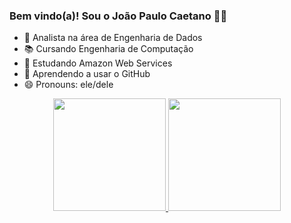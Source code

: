 ### Bem vindo(a)! Sou o João Paulo Caetano 🙏🏾

- 🔭 Analista na área de Engenharia de Dados
- 📚 Cursando Engenharia de Computação
- 🌱 Estudando Amazon Web Services
- 🤔 Aprendendo a usar o GitHub
- 😄 Pronouns: ele/dele

<div align="center">
  <a href="https://github.com/jp-caetano">
  <img height="180em" src="https://github-readme-stats.vercel.app/api?username=jp-caetano&show_icons=true&theme=dark&include_all_commits=true&count_private=true"/>
  <img height="180em" src="https://github-readme-stats.vercel.app/api/top-langs/?username=jp-caetano&layout=compact&langs_count=7&theme=dark"/>
</div>
